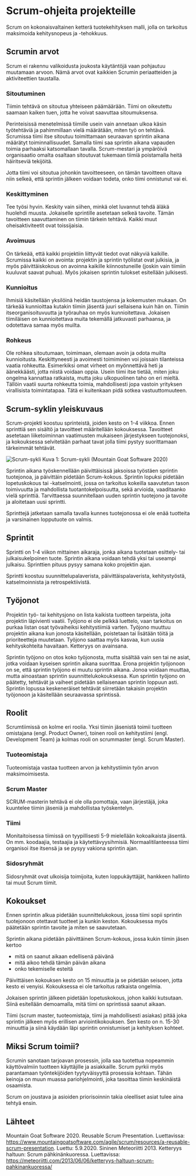 # Scrum-ohjeita projekteille

Scrum on kokonaisvaltainen ketterä tuotekehityksen malli, jolla on tarkoitus maksimoida kehitysnopeus ja -tehokkuus.


## Scrumin arvot 

Scrum ei rakennu valikoidusta joukosta käytäntöjä vaan pohjautuu muutamaan arvoon. 
Nämä arvot ovat kaikkien Scrumin periaatteiden ja aktiviteettien taustalla.

### Sitoutuminen
Tiimin tehtävä on sitoutua yhteiseen päämäärään. Tiimi on oikeutettu saamaan kaiken tuen, jotta he voivat saavuttaa sitoumuksensa.

Perinteisissä menetelmissä tiimille usein vain annetaan ulkoa käsin työtehtäviä ja pahimmillaan vielä määrätään, miten työ on tehtävä. 
Scrumissa tiimi itse sitoutuu toimittamaan seuraavan sprintin aikana määrätyt toiminnallisuudet. 
Samalla tiimi saa sprintin aikana vapauden toimia parhaaksi katsomallaan tavalla. 
Scrum-mestari ja ympäröivä organisaatio omalta osaltaan sitoutuvat tukemaan tiimiä poistamalla heitä häiritseviä tekijöitä.

Jotta tiimi voi sitoutua johonkin tavoitteeseen, on tämän tavoitteen oltava niin selkeä, että sprintin jälkeen voidaan todeta, onko tiimi onnistunut vai ei.

### Keskittyminen
Tee työsi hyvin. Keskity vain siihen, minkä olet luvannut tehdä äläkä huolehdi muusta. Jokaiselle sprintille asetetaan selkeä tavoite. 
Tämän tavoitteen saavuttaminen on tiimin tärkein tehtävä. Kaikki muut oheisaktiviteetit ovat toissijaisia.

### Avoimuus
On tärkeää, että kaikki projektiin liittyvät tiedot ovat näkyviä kaikille. Scrumissa kaikki on avointa: projektin ja sprintin työlistat ovat julkisia, 
ja myös päivittäiskokous on avoinna kaikille kiinnostuneille (joskin vain tiimiin kuuluvat saavat puhua). Myös jokaisen sprintin tulokset esitellään julkisesti.

### Kunnioitus
Ihmisiä käsitellään yksilöinä heidän taustojensa ja kokemusten mukaan. On tärkeää kunnioittaa kutakin tiimin jäsentä juuri sellaisena kuin hän on. 
Tiimin itseorganisoituvuutta ja työrauhaa on myös kunnioitettava. Jokaisen tiimiläisen on kunnioitettava muita tekemällä jatkuvasti parhaansa, ja 
odotettava samaa myös muilta.

### Rohkeus
Ole rohkea sitoutumaan, toimimaan, olemaan avoin ja odota muilta kunnioitusta. Keskittyneesti ja avoimesti toimiminen voi joissain tilanteissa vaatia rohkeutta. 
Esimerkiksi omat virheet on myönnettävä heti ja äänekkäästi, jotta niistä voidaan oppia. Usein tiimi itse tietää, miten joku ongelma kannattaa ratkaista, mutta
joku ulkopuolinen taho on eri mieltä. Tällöin vaatii suurta rohkeutta toimia, mahdollisesti jopa vastoin yrityksen virallisista toimintatapaa. 
Tätä ei kuitenkaan pidä sotkea vastuuttomuuteen.

## Scrum-syklin yleiskuvaus

Scrum-projekti koostuu sprinteistä, joiden kesto on 1-4 viikkoa. Ennen sprinttiä sen sisältö ja tavoitteet määritellään kokouksessa. Tavoitteet asetetaan liiketoiminnan vaatimusten mukaiseen järjestykseen tuotejonoksi, ja kokouksessa selvitetään parhaat tavat jolla tiimi pystyy suorittamaan tärkeimmät tehtävät. 

![Scrum-sykli](https://www.mountaingoatsoftware.com/uploads/presentations/getting-agile.png)
Kuva 1: Scrum-sykli (Mountain Goat Software 2020)

Sprintin aikana työskennellään päivittäisissä jaksoissa työstäen sprintin tuotejonoa, ja päivittäin pidetään Scrum-kokous. Sprintin lopuksi pidetään lopetuskokous tai -katselmointi, jossa on tarkoitus kokeilla saavutetun tason toimivuutta ja mahdollista tuotantokelpoisuutta, sekä arvioida, vaaditaanko vielä sprinttiä. Tarvittaessa suunnitellaan uuden sprintin tuotejono ja tavoite ja aloitetaan uusi sprintti.

Sprinttejä jatketaan samalla tavalla kunnes tuotejonossa ei ole enää tuotteita ja varsinainen lopputuote on valmis.

## Sprintit

Sprintti on 1-4 viikon mittainen aikaraja, jonka aikana tuotetaan esittely- tai julkaisukelpoinen tuote. Sprintin aikana voidaan tehdä yksi tai useampi julkaisu. Sprinttien pituus pysyy samana koko projektin ajan.

Sprintti koostuu suunnittelupalaverista, päivittäispalaverista, kehitystyöstä, katselmoinnista ja retrospektiivistä.

## Työjonot

Projektin työ- tai kehitysjono on lista kaikista tuotteen tarpeista, joita projektin läpivienti vaatii. Työjono ei ole pelkkä luettelo, vaan tarkoitus on purkaa listan osat työvaiheiksi kehitystiimiä varten. Työjono muuttuu projektin aikana kun jonosta käsitellään, poistetaan tai lisätään töitä ja prioriteetteja muutetaan. Työjono saattaa myös kasvaa, kun uusia kehityskohteita havaitaan. Ketteryys on avainsana.

Sprintin työjono on otos koko työjonosta, mutta sisältää vain sen tai ne asiat, jotka voidaan kyseisen sprintin aikana suorittaa. Erona projektin työjonoon on se, että sprintin työjono ei muutu sprintin aikana. Jonoa voidaan muuttaa, mutta ainoastaan sprintin suunnittelukokouksessa. Kun sprintin työjono on päätetty, tehtävät ja vaiheet pidetään sellaisenaan sprintin loppuun asti. Sprintin lopussa keskeneräiset tehtävät siirretään takaisin projektin työjonoon ja käsitellään seuraavassa sprintissä.

## Roolit

Scrumtiimissä on kolme eri roolia. Yksi tiimin jäsenistä toimii tuotteen omistajana (engl. Product Owner), toinen rooli on kehitystiimi (engl. Development Team) ja kolmas rooli on scrummaster (engl. Scrum Master).

### Tuoteomistaja

Tuoteomistaja vastaa tuotteen arvon ja kehitystiimin työn arvon maksimoimisesta.

### Scrum Master

SCRUM-masterin tehtävä ei ole olla pomottaja, vaan järjestäjä, joka kuuntelee tiimin jäseniä ja mahdollistaa työskentelyn.

### Tiimi

Monitaitoisessa tiimissä on tyypillisesti 5-9 mielellään kokoaikaista jäsentä. On mm. koodaajia, testaajia ja käytettävyysihmisiä. Normaalitilanteessa tiimi organisoi itse itsensä ja se pysyy vakiona sprintin ajan.

### Sidosryhmät

Sidosryhmät ovat ulkoisija toimijoita, kuten loppukäyttäjät, hankkeen hallinto tai muut Scrum tiimit.

## Kokoukset

Ennen sprintin alkua pidetään suunnittelukokous, jossa tiimi sopii sprintin tuotejonoon otettavat tuotteet ja kunkin keston. Kokouksessa myös päätetään sprintin tavoite ja miten se saavutetaan.

Sprintin aikana pidetään päivittäinen Scrum-kokous, jossa kukin tiimin jäsen kertoo

- mitä on saanut aikaan edellisenä päivänä
- mitä aikoo tehdä tämän päivän aikana
- onko tekemiselle esteitä

Päivittäisen kokouksen kesto on 15 minuuttia ja se pidetään seisoen, jotta kesto ei venyisi. Kokouksessa ei ole tarkoitus ratkaista ongelmia.

Jokaisen sprintin jälkeen pidetään lopetuskokous, johon kaikki kutsutaan. Siinä esitellään demoamalla, mitä tiimi on sprintissä saanut aikaan.

Tiimi (scrum master, tuoteomistaja, tiimi ja mahdollisesti asiakas) pitää joka sprintin jälkeen myös erillisen arviointikokouksen. Sen kesto on n. 15-30 minuuttia ja siinä käydään läpi sprintin onnistumiset ja kehityksen kohteet.

## Miksi Scrum toimii?

Scrumin sanotaan tarjoavan prosessin, jolla saa tuotettua nopeammin käyttövalmiin tuotteen käyttäjille ja asiakkaille.
Scrum pyrkii myös parantamaan työntekijöiden tyytyväisyyttä prosessia kohtaan. Tähän keinoja on muun muassa pariohjelmointi, joka
tasoittaa tiimin keskinäistä osaamista. 

Scrum on joustava ja asioiden priorisoinnin takia oleelliset asiat tulee aina tehtyä ensin. 



## Lähteet

Mountain Goat Software 2020. Reusable Scrum Presentation. Luettavissa: https://www.mountaingoatsoftware.com/agile/scrum/resources/a-reusable-scrum-presentation. Luettu: 5.9.2020.
Sininen Meteoriitti 2013. Ketteryys haltuun: Scrum pähkinänkuoressa. Luettavissa: https://meteoriitti.com/2013/06/06/ketteryys-haltuun-scrum-pahkinankuoressa/